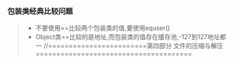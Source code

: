### 包装类经典比较问题
> - 不要使用==比较两个包装类的值,要使用equser()
> - Object类==比较的是地址,而包装类的值存在缓存池,-127到127地址都一
//========================第四部分  文件的压缩与解压======================================
